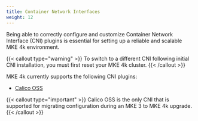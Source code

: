 ```yaml
---
title: Container Network Interfaces
weight: 12
---
```


Being able to correctly configure and customize Container Network Interface
(CNI) plugins is essential for setting up a reliable and scalable MKE 4k
environment.

{{< callout type="warning" >}}
To switch to a different CNI following initial CNI installation, you must first
reset your MKE 4k cluster.
{{< /callout >}}

MKE 4k currently supports the following CNI plugins:

- [Calico OSS](configure-cni-providers#calico-oss)

{{< callout type="important" >}}
Calico OSS is the only CNI that is supported for migrating configuration during
an MKE 3 to MKE 4k upgrade.
{{< /callout >}}
